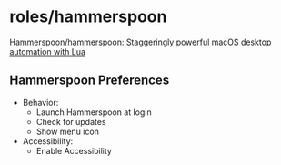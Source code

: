 # roles/hammerspoon
[Hammerspoon/hammerspoon: Staggeringly powerful macOS desktop automation with Lua](https://github.com/Hammerspoon/hammerspoon)



## Hammerspoon Preferences
- Behavior:
  - Launch Hammerspoon at login
  - Check for updates
  - Show menu icon
- Accessibility:
  - Enable Accessibility

